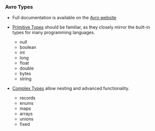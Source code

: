 ### Avro Types

* Full documentation is available on the [Avro website](https://avro.apache.org/docs/1.8.2/spec.html#schema_primitive)
* [Primitive Types](https://avro.apache.org/docs/1.8.2/spec.html#schema_primitive) should be familiar, as they closely mirror the built-in types for many programming languages.
  * null
  * boolean
  * int
  * long
  * float
  * double
  * bytes
  * string

* [Complex Types](https://avro.apache.org/docs/1.8.2/spec.html#schema_complex) allow nesting and advanced functionality.
  * records
  * enums
  * maps
  * arrays
  * unions
  * fixed
